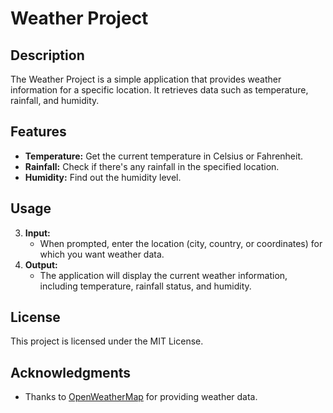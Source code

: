
# Weather Project

## Description
The Weather Project is a simple application that provides weather information for a specific location. It retrieves data such as temperature, rainfall, and humidity.

## Features
- **Temperature:** Get the current temperature in Celsius or Fahrenheit.
- **Rainfall:** Check if there's any rainfall in the specified location.
- **Humidity:** Find out the humidity level.

## Usage
3. **Input:**
   - When prompted, enter the location (city, country, or coordinates) for which you want weather data.
4. **Output:**
   - The application will display the current weather information, including temperature, rainfall status, and humidity.


## License
This project is licensed under the MIT License.

## Acknowledgments
- Thanks to [OpenWeatherMap](https://openweathermap.org/) for providing weather data.
